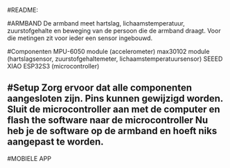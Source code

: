 #README:

#ARMBAND
De armband meet hartslag, lichaamstemperatuur, zuurstofgehalte en beweging van de persoon die
de armband draagt. Voor die metingen zit voor ieder een sensor ingebouwd.

#Componenten
MPU-6050 module (accelerometer)
max30102 module (hartslagsensor, zuurstofgehaltemeter, lichaamstemperatuursensor)
SEEED XIAO ESP32S3 (microcontroller)

#Setup
Zorg ervoor dat alle componenten aangesloten zijn. Pins kunnen gewijzigd worden.
Sluit de microcontroller aan met de computer en flash the software naar de microcontroller
Nu heb je de software op de armband en hoeft niks aangepast te worden.
--------------------------------------------------------------
#MOBIELE APP

